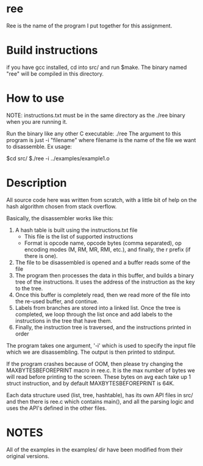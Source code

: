 # ree

Ree is the name of the program I put together for this assignment.

# Build instructions

if you have gcc installed, cd into src/ and run $make. The binary named "ree" will be compiled in
this directory.

# How to use

NOTE: instructions.txt must be in the same directory as the ./ree binary when
you are running it.

Run the binary like any other C executable: ./ree
The argument to this program is just -i "filename" where filename is the name of
the file we want to disassemble. Ex usage:

$cd src/
$./ree -i ../examples/example1.o

# Description

All source code here was written from scratch, with a little bit of help on the
hash algorithm chosen from stack overflow.

Basically, the disassembler works like this:

1) A hash table is built using the instructions.txt file
    - This file is the list of supported instructions
    - Format is opcode name, opcode bytes (comma separated), op encoding modes
      (M, RM, MR, RMI, etc.), and finally, the r prefix (if there is one).
2) The file to be disassembled is opened and a buffer reads some of the file
3) The program then processes the data in this buffer, and builds a binary tree
of the instructions. It uses the address of the instruction as the key to the
tree.
4) Once this buffer is completely read, then we read more of the file into the
re-used buffer, and continue.
5) Labels from branches are stored into a linked list. Once the tree is
completed, we loop through the list once and add labels to the instructions in
the tree that have them.
6) Finally, the instruction tree is traversed, and the instructions printed in
order

The program takes one argument, '-i' which is used to specify the input file
which we are disassembling. The output is then printed to stdinput.

If the program crashes because of OOM, then please try changing the
MAXBYTESBEFOREPRINT macro in ree.c. It is the max number of bytes we will read
before printing to the screen. These bytes on avg each take up 1 struct
instruction, and by default MAXBYTESBEFOREPRINT is 64K.

Each data structure used (list, tree, hashtable), has its own API files in src/
and then there is ree.c which contains main(), and all the parsing logic and uses the API's
defined in the other files.

# NOTES

All of the examples in the examples/ dir have been modified from their original
versions.
